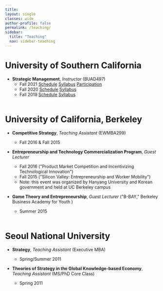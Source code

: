 ```yaml
---
title: 
layout: single
classes: wide
author-profile: false
permalink: /teaching/
sidebar:
  title: "Teaching"
  nav: sidebar-teaching
---
```

<div style="margin-top:10px;"></div> <!-- -30px -->

# University of Southern California

+ **Strategic Management**, *Instructor* (BUAD497)
  + Fall 2021 <a href="https://classes.usc.edu/term-20213/course/buad-497/" class="btn btn--info btn--small">Schedule</a>
  <a href="https://web-app.usc.edu/soc/syllabus/20213/15099.pdf" class="btn btn--warning btn--small">Syllabus</a>
  <a href="https://docs.google.com/forms/d/e/1FAIpQLSfqQtdB7KRP8e2PTjkS_71FRxXP5ipo4zP_OZyYkKtKZE-47Q/viewform?usp=sf_link" class="btn btn--primary btn--small">Participation</a>
  + Fall 2020 <a href="https://classes.usc.edu/term-20203/course/buad-497/" class="btn btn--info btn--small">Schedule</a>
  <a href="https://web-app.usc.edu/soc/syllabus/20203/15106.pdf" class="btn btn--warning btn--small">Syllabus</a>
  + Fall 2019 <a href="https://classes.usc.edu/term-20193/course/buad-497/" class="btn btn--info btn--small">Schedule</a>
  <a href="https://web-app.usc.edu/soc/syllabus/20193/15106.pdf" class="btn btn--warning btn--small">Syllabus</a><br><br>

# University of California, Berkeley

+ **Competitive Strategy**, *Teaching Assistant* (EWMBA299)
  + Fall 2016 & Fall 2015

+ **Entrepreneurship and Technology Commercialization Program**, *Guest Lecturer*<br />  
  + Fall 2016 ("Product Market Competition and Incentivizing Technological Innovation")
  + Fall 2015 ("Silicon Valley: Entrepreneurship and Worker Mobility")
  + Note: this event was organized by Hanyang University and Korean government and held at UC Berkeley campus

+ **Game Theory and Entrepreneurship**, *Guest Lecturer* ("B-BAY," Berkeley Business Academy for Youth )
  + Summer 2015<br><br>

# Seoul National University

+ **Strategy**, *Teaching Assistant* (Executive MBA)
  + Spring/Summer 2011

+ **Theories of Strategy in the Global Knowledge-based Economy**, *Teaching Assistant* (MS/PhD Core Class)
  + Spring 2011
<br>
<br>
<br>
<br>
